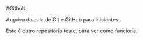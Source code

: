 #Github

Arquivo da aula de Git e GitHub para iniciantes.

Este é outro repositório teste, para ver como funciona.
